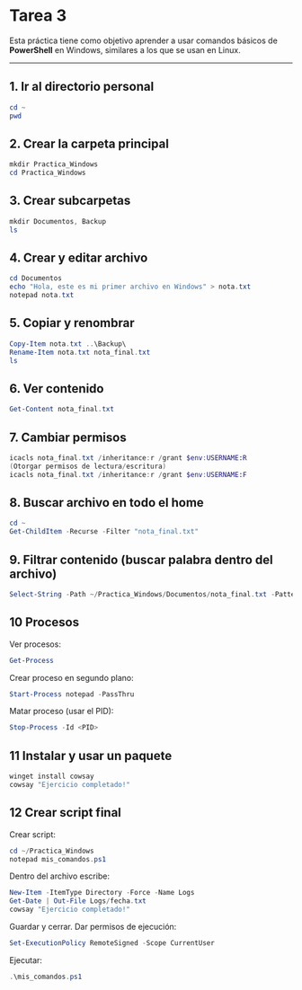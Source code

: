 # Tarea 3

Esta práctica tiene como objetivo aprender a usar comandos básicos de **PowerShell** en Windows, similares a los que se usan en Linux.

---

## 1. Ir al directorio personal

```powershell
cd ~
pwd
```
## 2. Crear la carpeta principal
```powershell
mkdir Practica_Windows
cd Practica_Windows
```
## 3. Crear subcarpetas
```powershell
mkdir Documentos, Backup
ls
```
## 4. Crear y editar archivo
```powershell
cd Documentos
echo "Hola, este es mi primer archivo en Windows" > nota.txt
notepad nota.txt
```
## 5. Copiar y renombrar
```powershell
Copy-Item nota.txt ..\Backup\
Rename-Item nota.txt nota_final.txt
ls
```
## 6. Ver contenido
```powershell
Get-Content nota_final.txt
```
## 7. Cambiar permisos
```powershell
icacls nota_final.txt /inheritance:r /grant $env:USERNAME:R
(Otorgar permisos de lectura/escritura)
icacls nota_final.txt /inheritance:r /grant $env:USERNAME:F
```
## 8. Buscar archivo en todo el home
```powershell
cd ~
Get-ChildItem -Recurse -Filter "nota_final.txt"
```
## 9. Filtrar contenido (buscar palabra dentro del archivo)
```powershell
Select-String -Path ~/Practica_Windows/Documentos/nota_final.txt -Pattern "Windows"
```
## 10 Procesos
Ver procesos:
```powershell
Get-Process
```
Crear proceso en segundo plano:
```powershell
Start-Process notepad -PassThru
```
Matar proceso (usar el PID):
```powershell
Stop-Process -Id <PID>
```
## 11 Instalar y usar un paquete
```powershell
winget install cowsay
cowsay "Ejercicio completado!"
```
## 12 Crear script final
Crear script:

```powershell
cd ~/Practica_Windows
notepad mis_comandos.ps1
```
Dentro del archivo escribe:

```powershell
New-Item -ItemType Directory -Force -Name Logs
Get-Date | Out-File Logs/fecha.txt
cowsay "Ejercicio completado!"
```
Guardar y cerrar.
Dar permisos de ejecución:

```powershell
Set-ExecutionPolicy RemoteSigned -Scope CurrentUser
```
Ejecutar:
```powershell
.\mis_comandos.ps1
```
